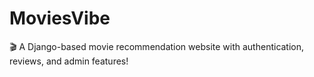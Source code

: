 # MoviesVibe
🎬 A Django-based movie recommendation website with authentication, reviews, and admin features!
